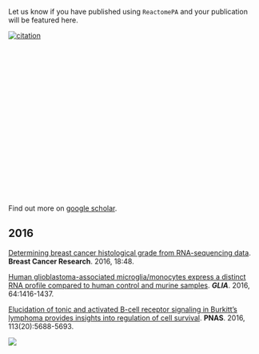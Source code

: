<!-- AddToAny BEGIN -->
<div class="a2a_kit a2a_kit_size_32 a2a_default_style">
<a class="a2a_dd" href="//www.addtoany.com/share"></a>
<a class="a2a_button_facebook"></a>
<a class="a2a_button_twitter"></a>
<a class="a2a_button_google_plus"></a>
<a class="a2a_button_pinterest"></a>
<a class="a2a_button_reddit"></a>
<a class="a2a_button_sina_weibo"></a>
<a class="a2a_button_wechat"></a>
<a class="a2a_button_douban"></a>
</div>
<script async src="//static.addtoany.com/menu/page.js"></script>
<!-- AddToAny END -->

<link rel="stylesheet" href="https://guangchuangyu.github.io/css/font-awesome.min.css">
<link rel="stylesheet" href="https://guangchuangyu.github.io/css/academicons.min.css">


Let us know if you have published using `ReactomePA` and your publication will be featured here.

[![citation](https://img.shields.io/badge/cited%20by-8-blue.svg?style=flat)](https://scholar.google.com.hk/scholar?oi=bibs&hl=en&cites=3311691878690959578)

<link rel='stylesheet' href=https://guangchuangyu.github.io/resume/css/morris.css>
<script src='https://guangchuangyu.github.io/resume/css/jquery.min.js' type='text/javascript'></script>
<script src='https://guangchuangyu.github.io/resume/css/raphael-min.js' type='text/javascript'></script>
<script src='https://guangchuangyu.github.io/resume/css/morris-0.4.2.min.js' type='text/javascript'></script>


<style>
  .rChart {
    display: block;
    margin-left: auto; 
    margin-right: auto;
    width: 800px;
    height: 300px;
  }  
  </style>

<div id = 'chart22ca5e6b89b7' class = 'rChart morris'></div>
<script type='text/javascript'>
    var chartParams = {
 "element": "chart22ca5e6b89b7",
"width":            800,
"height":            400,
"xkey": "year",
"ykeys": [
 "cites" 
],
"data": [
 {
 "year": 2015,
"cites":              1,
"pubid": "8d8msizDQcsC" 
},
{
 "year": 2016,
"cites":              7,
"pubid": "8d8msizDQcsC" 
} 
],
"id": "chart22ca5e6b89b7",
"labels": "cites" 
},
      chartType = "Bar"
    new Morris[chartType](chartParams)
</script>


Find out more on [<i class="ai ai-google-scholar"></i> google scholar](https://scholar.google.com/scholar?oi=bibs&hl=en&cites=3311691878690959578).


## 2016

[Determining breast cancer histological grade from RNA-sequencing data](http://dx.doi.org/10.1186/s13058-016-0710-8). **Breast Cancer Research**. 2016, 18:48.

[Human glioblastoma-associated microglia/monocytes express a distinct RNA profile compared to human control and murine samples](http://dx.doi.org/10.1002/glia.23014). __*GLIA*__. 2016, 64:1416-1437.

[Elucidation of tonic and activated B-cell receptor signaling in Burkitt’s lymphoma provides insights into regulation of cell survival](http://dx.doi.org/10.1073/pnas.1601053113). **PNAS**. 2016, 113(20):5688-5693.

![](featured_img/pnas_F4.large.jpg)


